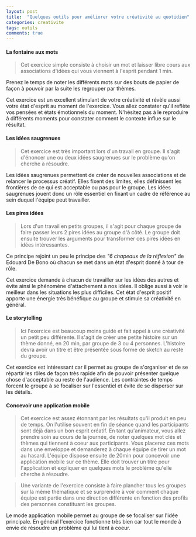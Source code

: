 ```yaml
---
layout: post
title:  "Quelques outils pour améliorer votre créativité au quotidien"
categories: creativite
tags: outils
comments: true
---
```


#### La fontaine aux mots
> Cet exercice simple consiste à choisir un mot et laisser libre cours aux associations d'idées qui vous viennent à l'esprit pendant 1 min.

Prenez le temps de noter les différents mots sur des bouts de papier de façon à pouvoir par la suite les regrouper par thèmes.

Cet exercice est un excellent stimulant de votre créativité et révèle aussi votre état d'esprit au moment de l'exercice.
Vous allez constater qu'il reflète vos pensées et états émotionnels du moment.
N'hésitez pas à le reproduire à différents moments pour constater comment le contexte influe sur le résultat.

#### Les idées saugrenues
> Cet exercice est très important lors d'un travail en groupe. Il s'agit d'énoncer une ou deux idées saugrenues sur le problème qu'on cherche à résoudre.

Les idées saugrenues permettent de créer de nouvelles associations et de relancer le processus créatif. Elles fixent des limites, elles définissent les frontières de ce qui est acceptable ou pas pour le groupe.
Les idées saugrenues jouent donc un rôle essentiel en fixant un cadre de référence au sein duquel l'équipe peut travailler.

#### Les pires idées
> Lors d'un travail en petits groupes, il s'agit pour chaque groupe de faire passer leurs 2 pires idées au groupe d'à côté.
Le groupe doit ensuite trouver les arguments pour transformer ces pires idées en idées intéressantes.

Ce principe rejoint un peu le principe des *"6 chapeaux de la réflexion"* de Edouard De Bono où chacun se met dans un état d'esprit donné à tour de rôle.

Cet exercice demande à chacun de travailler sur les idées des autres et évite ainsi le phénomène d'attachement à nos idées.
Il oblige aussi à voir le meilleur dans les situations les plus difficiles. Cet état d'esprit positif apporte une énergie très bénéfique au groupe et stimule sa créativité en général.

#### Le storytelling
> Ici l'exercice est beaucoup moins guidé et fait appel à une créativité un petit peu différente. Il s'agit de créer une petite histoire sur un thème donné, en 20 min, par groupe de 3 ou 4 personnes. L'histoire devra avoir un titre et être présentée sous forme de sketch au reste du groupe.

Cet exercice est intéressant car il permet au groupe de s'organiser et de se répartir les rôles de façon très rapide afin de pouvoir présenter quelque chose d'acceptable au reste de l'audience. Les contraintes de temps forcent le groupe à se focaliser sur l'essentiel et évite de se disperser sur les détails.

#### Concevoir une application mobile
> Cet exercice est assez étonnant par les résultats qu'il produit en peu de temps. On l'utilise souvent en fin de séance quand les participants sont déjà dans un bon esprit créatif. En tant qu'animateur, vous allez prendre soin au cours de la journée, de noter quelques mot clés et thèmes qui tiennent à coeur aux participants. Vous placerez ces mots dans une enveloppe et demanderez à chaque équipe de tirer un mot au hasard.
> L'équipe dispose ensuite de 20min pour concevoir une application mobile sur ce thème. Elle doit trouver un titre pour l'application et expliquer en quelques mots le problème qu'elle cherche à résoudre.

> Une variante de l'exercice consiste à faire plancher tous les groupes sur la même thématique et se surprendre à voir comment chaque équipe est partie dans une direction différente en fonction des profils des personnes constituant les groupes.

Le mode application mobile permet au groupe de se focaliser sur l'idée principale. En général l'exercice fonctionne très bien car tout le monde à envie de résoudre un problème qui lui tient à coeur.
